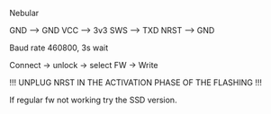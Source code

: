 Nebular

GND  --> GND
VCC  --> 3v3
SWS  --> TXD
NRST --> GND

Baud rate 460800, 3s wait

Connect -> unlock -> select FW -> Write

!!! UNPLUG NRST IN THE ACTIVATION PHASE OF THE FLASHING !!!

If regular fw not working try the SSD version.